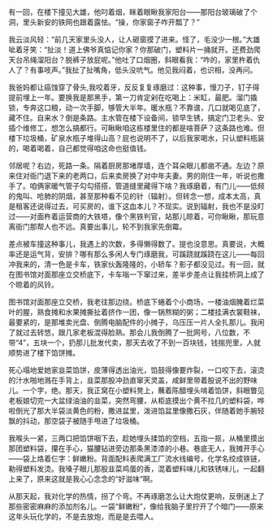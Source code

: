 有一回，在楼下撞见大雄，他叼着烟，眯着眼瞅我家阳台——那阳台玻璃破了个洞，里头新安的铁网也跟着露怯。“操，你家窗子咋开瓢了？”

我云淡风轻：“前几天家里头没人，让人砸窗摸了进来。怪了，毛没少一根。”大雄呲着牙笑：“扯淡！道上佛爷真惦记你家？你那破门，塑料片一捅就开。还费劲爬天台吊绳溜阳台？脱裤子放屁呢。”他吐了口烟圈，斜眼看我：“咋的，家里杵着仇人了？有事吱声。”我扯了扯嘴角，低头没吭气。他见我闷着，也识相，没再问。

我爸妈都让癌蚀穿了骨头,我咬着牙，反反复复琢磨过：这种事，慢刀子，钉子得提前埋上一年。要换我是那黑手，第一刀肯定剁在吃喝上：米缸，最肥。溜门撬锁，专奔这口粮，动一次手脚，够管大半年。暖水瓶？不靠谱，几口就喝见底了，藏不住。自来水？倒是条路。主水管在楼下设备间，锁早生锈，搞定门卫老头、安插个维修工，想怎么搞都行。可瞅瞅咱这栋楼里住的都是啥菩萨？这条路也难。但楼下垃圾桶，矿泉水瓶子堆得山高？屁也说明不了，以后我家喝水，只认塑料瓶装的，喝着喝着，自己都觉得咱这命也挺值钱。

邻居呢？右边，死路一条。隔着厨房那堵厚墙，连个耳朵眼儿都凿不通。左边？原来住对衙门退下来的老两口，后来卖房换了对中年夫妻。男的刚住一年，听说也撒手了。咱俩家暖气管子勾勾搭搭，管道缝里藏得下啥？我琢磨着，有门儿——低频的鬼叫、呛肺的阴烟，甚至那种看不见的针（辐射）。但转念一想，成本太高，真是租客还说得过去，可买房的，谁下这血本儿？不现实。说到辐射，我也不是没盯过——对面杵着运营商的大铁塔，像个黑铁判官，站那儿晾着，可你瞅瞅，那玩意离衙门那帮人也不远。真要出事儿，轮不到我家先倒霉。

差点被车撞这种事儿，我遇上的次数，多得懒得数了。提也没意思。真要说，大概率还是运气背，安排？哪有那么多闲人专门琢磨我，可蹊跷就蹊跷在这儿——每回冲我来的，清一色是卡车，铁家伙轰隆隆的，小轿车？影子都没见过。有一回，就在图书馆对面那座立交桥底下，卡车嗡一下窜过来，差半步差点让我挂桥洞上成了个晾着的风铃。

图书馆对面那座立交桥，我老往那边绕。桥底下蜷着个小商场，一楼油烟腌着烂菜叶的腥，熟食摊和水果摊撕扯着挤作一团，像一锅熬糊的粥；二楼挂满衣裳鞋袜，最要紧的，是那堆卖光盘、倒腾电脑配件的小摊子，乌压压一片人全扎那儿。我闲了就过去转悠，跟几家老板混得脸熟。那会儿我倒腾了一批网号，八位数，不带“4”，五块一个，扔那儿批发代卖，那天去收了不到一百块钱，钱揣兜里，人就顺势进了楼下馅饼摊。

死心塌地爱她家韭菜馅饼，皮薄得透出油光，馅鼓得像要炸裂，一口咬下去，滚烫的汁水啪地溅在手背上，韭菜那股冲劲直窜天灵盖，咸鲜里带着股说不出的野味儿。一个字，绝。那天，我正窝在小塑料凳上，蘸着陈醋埋头啃着馅饼，斜眼瞥见老板娘切完一大盆绿油油的韭菜，突然弯腰，从柜底摸出个黄不拉几的塑料袋，哗啦倒光了那大半袋淡黄色的粉，撒进盆里，泼进馅盆里像撒石灰，伴随着她手腕轻飘的抖动，那空袋子被随手甩进了垃圾桶。

我喉头一紧，三两口把馅饼咽下去，趁她埋头揉馅的空档，五指一抠，从桶里摸出那团塑料袋，攥在手心，猫腰钻进旁边那条黑漆漆的小巷。巷底无人，我摊开手心——袋上烙着仨字：鲜嫩粉。背面配料表爬满工厂流水线编号，化学名绞成铁链，勒得塑料发烫。我嗓子眼儿那股韭菜鸡蛋的香，混着塑料味儿和铁锈味儿，一起翻上来了，原来这就是我心心念念的“好滋味”啊。

从那天起，我对化学的热情，拐了个弯。不再琢磨怎么让大炮仗更响，反倒迷上了那些密密麻麻的添加剂名儿。一袋“鲜嫩粉”，像给我脑子里拧开了个暗门——原来这年头玩化学的，不是去放炮，而是是去喂人。

